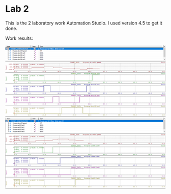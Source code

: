 # Lab 2

This is the 2 laboratory work Automation Studio. I used version 4.5 to get it done.

Work results:

![Sample1](/screen1.png)
![Sample2](/screen2.png)
